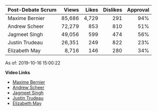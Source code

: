 Post-Debate Scrum | Views | Likes | Dislikes | Approval
--- | ---: | ---: | ---: | ---:
Maxime Bernier       |  85,686 |   4,729 |     291 | 94%
Andrew Scheer        |  72,279 |     853 |     810 | 51%
Jagmeet Singh        |  49,056 |     599 |     474 | 56%
Justin Trudeau       |  26,351 |     249 |     822 | 23%
Elizabeth May        |   8,716 |     146 |     280 | 34%

As of: 2019-10-16 15:00:22


**Video Links**
- [Maxime Bernier](https://youtu.be/X_IUY25ajUU)
- [Andrew Scheer](https://youtu.be/6zVtckrxLmo)
- [Jagmeet Singh](https://youtu.be/DnIzty_VQvs)
- [Justin Trudeau](https://youtu.be/YSg27gaztys)
- [Elizabeth May](https://youtu.be/rcwNJEHJVus)

